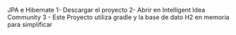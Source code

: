JPA e Hibernate
1- Descargar el proyecto
2- Abrir en Intelligent Idea Community
3 - Este Proyecto utiliza gradle y la base de dato H2 en memoria para simplificar

 
 

